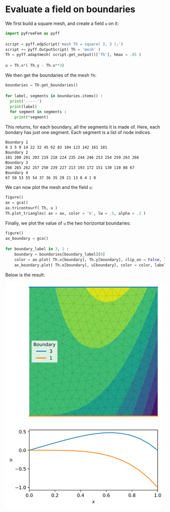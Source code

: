 # Evaluate a field on boundaries

We first build a square mesh, and create a field `u` on it:
```python
import pyFreeFem as pyff

script = pyff.edpScript('mesh Th = square( 3, 3 );')
script += pyff.OutputScript( Th = 'mesh' )
Th = pyff.adaptmesh( script.get_output()['Th'], hmax = .05 )

u = Th.x*( Th.y - Th.x**3)
```

We then get the boundaries of the mesh `Th`:
```python
boundaries = Th.get_boundaries()

for label, segments in boundaries.items() :
  print('-----')
  print(label)
  for segment in segments :
    print(*segment)
```
This returns, for each boundary, all the segments it is made of. Here, each bondary has just one segment. Each segment is a list of node indices.
```console
Boundary 1
0 3 5 9 14 22 32 45 62 83 104 123 142 161 181
Boundary 2
181 200 201 203 219 218 224 235 244 246 253 254 259 263 266
Boundary 3
266 265 262 257 250 239 227 213 193 172 151 130 110 88 67
Boundary 4
67 50 53 55 54 37 36 35 29 21 13 8 4 1 0
```
We can now plot the mesh and the field `u`:
```python
figure()
ax = gca()
ax.tricontourf( Th, u )
Th.plot_triangles( ax = ax, color = 'k', lw = .5, alpha = .2 )
```
Finally, we plot the value of `u` the two horizontal boundaries:
```python
figure()
ax_boundary = gca()

for boundary_label in 3, 1 :
    boundary = boundaries[boundary_label][0]
    color = ax.plot( Th.x[boundary], Th.y[boundary], clip_on = False, label = boundary_label )[0].get_color()
    ax_boundary.plot( Th.x[boundary], u[boundary], color = color, label = boundary_label )
```
Below is the result:

![Evaluation on boundaries](./../figures/boundary_values.svg)
